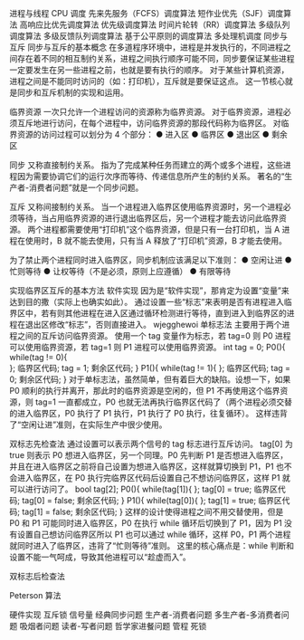 进程与线程
CPU 调度
先来先服务（FCFS）调度算法
短作业优先（SJF）调度算法
高响应比优先调度算法
优先级调度算法
时间片轮转（RR）调度算法
多级队列调度算法
多级反馈队列调度算法
基于公平原则的调度算法
多处理机调度
同步与互斥
同步与互斥的基本概念
在多道程序环境中，进程是并发执行的，不同进程之间存在着不同的相互制约关系，进程之间执行顺序可能不同，同步要保证某些进程一定要发生在另一些进程之前，也就是要有执行的顺序。
对于某些计算机资源，进程之间是不能同时访问的（如：打印机），互斥就是要保证这点。
这一节核心就是同步和互斥机制的实现和运用。

临界资源
一次只允许一个进程访问的资源称为临界资源。
对于临界资源，进程必须互斥地进行访问，在每个进程中，访问临界资源的那段代码称为临界区。
对临界资源的访问过程可以划分为 4 个部分：
● 进入区
● 临界区
● 退出区
● 剩余区

同步
又称直接制约关系。
指为了完成某种任务而建立的两个或多个进程，这些进程因为需要协调它们的运行次序而等待、传递信息所产生的制约关系。
著名的“生产者-消费者问题”就是一个同步问题。

互斥
又称间接制约关系。
当一个进程进入临界区使用临界资源时，另一个进程必须等待，当占用临界资源的进行退出临界区后，另一个进程才能去访问此临界资源。
两个进程都需要使用“打印机”这个临界资源，但是只有一台打印机，当 A 进程在使用时，B 就不能去使用，只有当 A 释放了“打印机”资源，B 才能去使用。

为了禁止两个进程同时进入临界区，同步机制应该满足以下准则：
● 空闲让进
● 忙则等待
● 让权等待（不是必须，原则上应遵循）
● 有限等待

实现临界区互斥的基本方法
软件实现
因为是“软件实现”，那肯定为设置“变量”来达到目的撒（实际上也确实如此）。
通过设置一些“标志”来表明是否有进程进入临界区中，若有则其他进程在进入区通过循环检测进行等待，直到进入到临界区的进程在退出区修改“标志”，否则直接进入。
wjegghewoi
单标志法
主要用于两个进程之间的互斥访问临界资源。
使用一个 tag 变量作为标志，若 tag=0 则 P0 进程可以使用临界资源，若 tag=1 则 P1 进程可以使用临界资源。
int tag = 0;
P0(){
while(tag != 0){  
};
临界区代码;
tag = 1;
剩余区代码;
}
P1(){
while(tag != 1){
};
临界区代码;
tag = 0;
剩余区代码;
}
对于单标志法，虽然简单，但有着巨大的缺陷。设想一下，如果 P0 顺利的执行并离开，那此时的临界资源是空闲的，但 P1 不再使用这个临界资源，则 tag=1 一直都成立，P0 也就无法再执行临界区代码了（两个进程必须交替的进入临界区，P0 执行了 P1 执行，P1 执行了 P0 执行，往复循环）。
这样违背了“空闲让进”准则，在实际生产中很少使用。

双标志先检查法
通过设置可以表示两个信号的 tag 标志进行互斥访问。
tag[0] 为 true 则表示 P0 想进入临界区，另一个同理。P0 先判断 P1 是否想进入临界区，并且在进入临界区之前将自己设置为想进入临界区，这样就算切换到 P1，P1 也不会进入临界区，在 P0 执行完临界区代码后设置自己不想访问临界区，这样 P1 就可以进行访问了。
bool tag[2];
P0(){
while(tag[1]){
};
tag[0] = true;
临界区代码;
tag[0] = false;
剩余区代码;
}
P1(){
while(tag[0]){
};
tag[1] = true;
临界区代码;
tag[1] = false;
剩余区代码;
}
这样的设计使得进程之间不用交替使用，但是 P0 和 P1 可能同时进入临界区，P0 在执行 while 循环后切换到了 P1，因为 P1 没有设置自己想访问临界区所以 P1 也可以通过 while 循环，这样 P0，P1 两个进程就同时进入了临界区，违背了“忙则等待”准则。
这里的核心痛点是：while 判断和设置不能一气呵成，导致其他进程可以“趁虚而入”。

双标志后检查法


Peterson 算法


硬件实现
互斥锁
信号量
经典同步问题
生产者-消费者问题
多生产者-多消费者问题
吸烟者问题
读者-写者问题
哲学家进餐问题
管程
死锁


